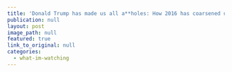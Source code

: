 ```yaml
---
title: 'Donald Trump has made us all a**holes: How 2016 has coarsened us all into Fox News jerks'
publication: null
layout: post
image_path: null
featured: true
link_to_original: null
categories:
  - what-im-watching
---
```

